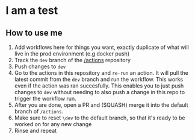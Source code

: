 # I am a test

## How to use me

1. Add workflows here for things you want, exactly duplicate of what will live in the prod environment (e.g docker push)
2. Track the `dev` branch of the [/actions](https://github.com/phylaxsystems/actions) repository
3. Push changes to `dev`
4. Go to the actions in this repository and `re-run` an action. It will pull the latest commit from the `dev` branch and run the workflow. This works even if the action was ran succesfully. This enables you to just push changes to `dev` without needing to also push a change in this repo to trigger the workflow run.
5. After you are done, open a PR and (SQUASH) merge it into the default branch of `/actions`.
6. Make sure to reset `\dev` to the default branch, so that it's ready to be worked on for any new change
7. Rinse and repeat
